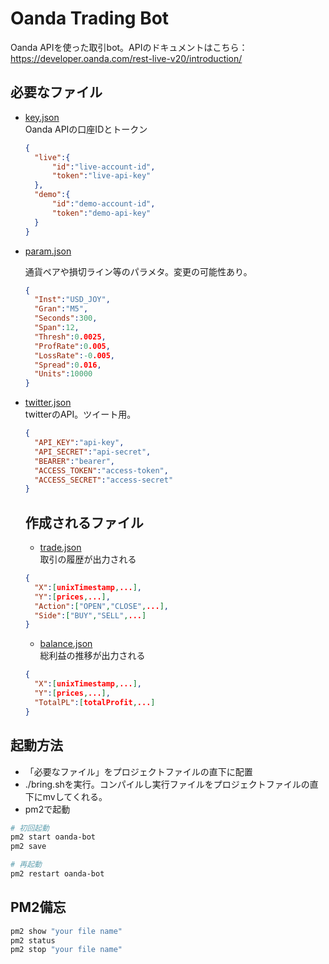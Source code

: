 # Oanda Trading Bot

Oanda APIを使った取引bot。APIのドキュメントはこちら：  
https://developer.oanda.com/rest-live-v20/introduction/


## 必要なファイル
- <u>key.json</u>  
  Oanda APIの口座IDとトークン

  ```json
  {
    "live":{
        "id":"live-account-id",
        "token":"live-api-key"
    },
    "demo":{
        "id":"demo-account-id",
        "token":"demo-api-key"
    }
  }
  ```

- <u>param.json</u>  

  通貨ペアや損切ライン等のパラメタ。変更の可能性あり。
  ```json
  {
    "Inst":"USD_JOY",
    "Gran":"M5",
    "Seconds":300,
    "Span":12,
    "Thresh":0.0025,
    "ProfRate":0.005,
    "LossRate":-0.005,
    "Spread":0.016,
    "Units":10000
  }
  ```

- <u>twitter.json</u>  
  twitterのAPI。ツイート用。
  ```json
  {
    "API_KEY":"api-key",
    "API_SECRET":"api-secret",
    "BEARER":"bearer",
    "ACCESS_TOKEN":"access-token",
    "ACCESS_SECRET":"access-secret"
  }
  ```
  
  ## 作成されるファイル

  - <u>trade.json</u>  
    取引の履歴が出力される
  ```json
  {
    "X":[unixTimestamp,...],
    "Y":[prices,...],
    "Action":["OPEN","CLOSE",...],
    "Side":["BUY","SELL",...]
  }
  ```

  - <u>balance.json</u>  
    総利益の推移が出力される
  ```json
  {
    "X":[unixTimestamp,...],
    "Y":[prices,...],
    "TotalPL":[totalProfit,...]
  }
  ```

## 起動方法

- 「必要なファイル」をプロジェクトファイルの直下に配置
- ./bring.shを実行。コンパイルし実行ファイルをプロジェクトファイルの直下にmvしてくれる。
- pm2で起動
```bash
# 初回起動
pm2 start oanda-bot
pm2 save
```
```bash
# 再起動
pm2 restart oanda-bot
```

## PM2備忘
```bash
pm2 show "your file name"
pm2 status
pm2 stop "your file name"
```